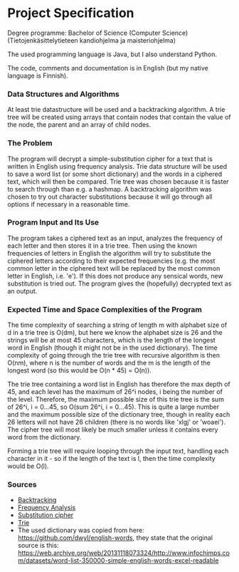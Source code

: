 # Project Specification

Degree programme: Bachelor of Science (Computer Science) (Tietojenkäsittelytieteen kandiohjelma ja maisteriohjelma)

The used programming language is Java, but I also understand Python.

The code, comments and documentation is in English (but my native language is Finnish).

### Data Structures and Algorithms
At least trie datastructure will be used and a backtracking algorithm. A trie tree will be created using arrays that contain nodes that contain the value of the node, the parent and an array of child nodes.

### The Problem
The program will decrypt a simple-substitution cipher for a text that is written in English using frequency analysis. Trie data structure will be used to save a word list (or some short dictionary) and the words in a ciphered text, which will then be compared. Trie tree was chosen because it is faster to search through than e.g. a hashmap. A backtracking algorithm was chosen to try out character substitutions because it will go through all options if necessary in a reasonable time.

### Program Input and Its Use
The program takes a ciphered text as an input, analyzes the frequency of each letter and then stores it in a trie tree. Then using the known frequencies of letters in English the algorithm will try to substitute the ciphered letters according to their expected frequencies (e.g. the most common letter in the ciphered text will be replaced by the most common letter in English, i.e. 'e'). If this does not produce any sensical words, new substitution is tried out. The program gives the (hopefully) decrypted text as an output.

### Expected Time and Space Complexities of the Program
The time complexity of searching a string of length m with alphabet size of d in a trie tree is O(dm), but here we know the alphabet size is 26 and the strings will be at most 45 characters, which is the length of the longest word in English (though it might not be in the used dictionary). The time complexity of going through the trie tree with recursive algorithm is then O(nm), where n is the number of words and the m is the length of the longest word (so this would be O(n * 45) = O(n)).

The trie tree containing a word list in English has therefore the max depth of 45, and each level has the maximum of 26^i nodes, i being the number of the level. Therefore, the maximum possible size of this trie tree is the sum of 26^i, i = 0...45, so O(sum 26^i, i = 0...45). This is quite a large number and the maximum possible size of the dictionary tree, though in reality each 26 letters will not have 26 children (there is no words like 'xlgj' or 'woaei'). The cipher tree will most likely be much smaller unless it contains every word from the dictionary.

Forming a trie tree will require looping through the input text, handling each character in it - so if the length of the text is l, then the time complexity would be O(l).

### Sources
* [Backtracking](https://en.wikipedia.org/wiki/Backtracking)
* [Frequency Analysis](https://www.101computing.net/frequency-analysis/)
* [Substitution cipher](https://en.wikipedia.org/wiki/Substitution_cipher)
* [Trie](https://en.wikipedia.org/wiki/Trie)
* The used dictionary was copied from here: https://github.com/dwyl/english-words, they state that the original source is this: https://web.archive.org/web/20131118073324/http://www.infochimps.com/datasets/word-list-350000-simple-english-words-excel-readable
